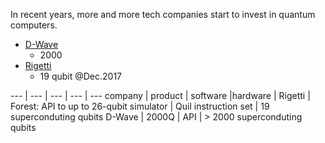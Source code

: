 

In recent years, more and more tech companies start to invest in quantum computers.

* [D-Wave](https://www.dwavesys.com)
    * 2000
* [Rigetti](https://www.rigetti.com/)
    * 19 qubit @Dec.2017


--- | --- | --- | --- | ---
company | product | software |hardware | 
Rigetti | Forest: API to up to 26-qubit simulator | Quil instruction set | 19 superconduting qubits
D-Wave | 2000Q | API | > 2000 superconduting qubits
